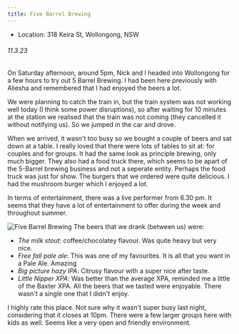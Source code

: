 ```yaml
---
title: Five Barrel Brewing
---
```

- Location: 318 Keira St, Wollongong, NSW
###### 11.3.23
On Saturday afternoon, around 5pm, Nick and I headed into Wollongong for a few hours to try out 5 Barrel Brewing. I had been here previously with Aliesha and remembered that I had enjoyed the beers a lot. 

We were planning to catch the train in, but the train system was not working well today (I think some power disruptions), so after waiting for 10 minutes at the station we realised that the train was not coming (they cancelled it without notifying us). So we jumped in the car and drove. 

When we arrived, it wasn't too busy so we bought a couple of beers and sat down at a table. I really loved that there were lots of tables to sit at: for couples and for groups. It had the same look as principle brewing, only much bigger. They also had a food truck there, which seems to be apart of the 5-Barrel brewing business and not a seperate entity. Perhaps the food truck was just for show. The burgers that we ordered were quite delicious. I had the mushroom burger which I enjoyed a lot. 

In terms of entertainment, there was a live performer from 6.30 pm. It seems that they have a lot of entertainment to offer during the week and throughout summer. 

![Five Barrel Brewing](pictures/fivebarrelbrew.png)
The beers that we drank (between us) were: 
- *The milk stout*: coffee/chocolatey flavour. Was quite heavy but very nice. 
- *Free fall pale ale*: This was one of my favourites. It is all that you want in a Pale Ale. Amazing
- *Big picture hazy IPA*: Citrusy flavour with a super nice after taste.
- *Little Nipper XPA*: Was better than the average XPA, reminded me a little of the Baxter XPA. 
All the beers that we tasted were enjoyable. There wasn't a single one that I didn't enjoy. 

I highly rate this place. Not sure why it wasn't super busy last night, considering that it closes at 10pm. There were a few larger groups here with kids as well. Seems like a very open and friendly environment.

